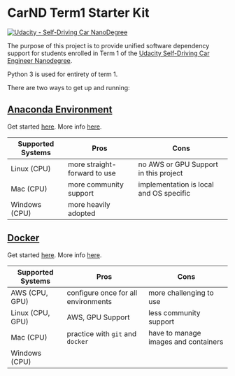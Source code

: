# CarND Term1 Starter Kit
[![Udacity - Self-Driving Car NanoDegree](https://s3.amazonaws.com/udacity-sdc/github/shield-carnd.svg)](http://www.udacity.com/drive)

The purpose of this project is to provide unified software dependency support for students enrolled in Term 1 of the [Udacity Self-Driving Car Engineer Nanodegree](https://www.udacity.com/course/self-driving-car-engineer-nanodegree--nd013). 

Python 3 is used for entirety of term 1.

There are two ways to get up and running:

## [Anaconda Environment](doc/configure_via_anaconda.md)

Get started [here](doc/configure_via_anaconda.md). More info [here](http://conda.pydata.org/docs/).

| Supported Systems | Pros                         | Cons                                               |
|-------------------|------------------------------|----------------------------------------------------|
| Linux (CPU)       | more straight-forward to use | no AWS or GPU Support in this project              |
| Mac (CPU)         | more community support       | implementation is local and OS specific            |
| Windows (CPU)     | more heavily adopted         |                                                    |

## [Docker](doc/configured_via_docker.md)

Get started [here](doc/configured_via_docker.md). More info [here](http://docker.com).

| Supported Systems | Pros                                | Cons                                 |
|-------------------|-------------------------------------|--------------------------------------|
| AWS (CPU, GPU)    | configure once for all environments | more challenging to use              |
| Linux (CPU, GPU)  | AWS, GPU Support                    | less community support               |
| Mac (CPU)         | practice with `git` and `docker`    | have to manage images and containers |
| Windows (CPU)     |                                     |                                      |
